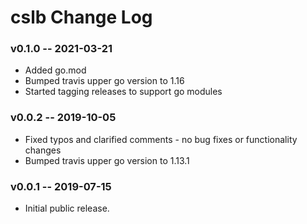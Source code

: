 # cslb Change Log
### v0.1.0 -- 2021-03-21
  * Added go.mod
  * Bumped travis upper go version to 1.16
  * Started tagging releases to support go modules
### v0.0.2 -- 2019-10-05
  * Fixed typos and clarified comments - no bug fixes or functionality changes
  * Bumped travis upper go version to 1.13.1
### v0.0.1 -- 2019-07-15
  * Initial public release.
